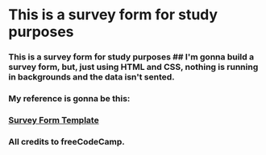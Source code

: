 # This is a survey form for study purposes

### This is a survey form for study purposes ## I'm gonna build a survey form, but, just using HTML and CSS, nothing is running in backgrounds and the data isn't sented.

### My reference is gonna be this:

### [Survey Form Template](https://survey-form.freecodecamp.rocks/)

### All credits to freeCodeCamp.
